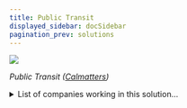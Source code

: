 ```yaml
---
title: Public Transit
displayed_sidebar: docSidebar
pagination_prev: solutions
---
```

![](/../static/img/public-transit.webp)

*Public Transit ([Calmatters](https://calmatters.org/commentary/2022/07/restoring-a-sense-of-safety-could-boost-public-transit-ridership/))*

<details>
        <summary>List of companies working in this solution...</summary>
         <em>Note: this is an experimental AI feature. Accuracy and completeness are a work in progress</em>
        <div>
            <ul>
             
                <li><a href="https://urbansharing.com">Urban Sharing</a></li>
            
                <li><a href="https://magicbus.io">Magic Bus</a></li>
            
                <li><a href="https://bird.co">Bird</a></li>
            
                <li><a href="https://www.flixbus.com/">Flixbus</a></li>
            
                <li><a href="https://www.trafi.com/">Trafi</a></li>
            
                <li><a href="https://company.moovit.com">Moovit</a></li>
            
                <li><a href="https://novabus.com/index.html">Nova Bus</a></li>
            
                <li><a href="https://nan">Skip Scooters</a></li>
            
                <li><a href="https://optimoroute.com/">Optimo Route</a></li>
            
            </ul>
        </div>
        </details>


:::company job openings
  #### [View open jobs in this Solution](https://climatebase.org/jobs?l=&q=&drawdown_solutions=Public+Transit)
:::

## Overview
**Climate Technology Solution**: Public Transit

## Progress Made
- **Sustainable Transit**: Breakthrough technologies like electric buses, solar-powered trains, and wind-powered ferries have led to reduced greenhouse gas emissions in public transit.
- **Leading Contributors**: Companies like BYD and Bombardier have played a major role in developing sustainable public transit options.

## Lessons Learned
- **Emission Reduction**: Public transit significantly reduces pollution and greenhouse gas emissions, equivalent to removing millions of cars from the road.
- **Congestion Reduction**: Public transit helps reduce congestion, leading to less pollution and emissions.
- **Traffic Fatality Reduction**: Implementation of public transit contributes to a decrease in traffic fatalities.
- **Challenges**: High costs, infrastructure gaps, and reliability issues pose challenges to public transit development.

## Challenges Ahead
- **Scaling Up Adoption**: Overcoming awareness and political will barriers for wider public transit use.
- **Affordability and Accessibility**: Addressing cost issues and improving infrastructure support for public transit.
- **Research and Development**: Conducting research to enhance public transit's efficiency and emissions reduction potential.

## Best Path Forward
- **Policy and Regulation Incentives**: Implement distance-based pricing and congestion pricing to encourage public transit use.
- **Infrastructure Investment**: Continuously invest in improving public transit infrastructure.
